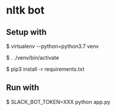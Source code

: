 # nltk bot

## Setup with

$ virtualenv --python=python3.7 venv

$ . ./venv/bin/activate

$ pip3 install -r requirements.txt

## Run with

$ SLACK_BOT_TOKEN=XXX python app.py

